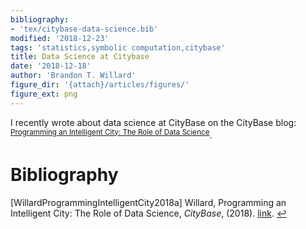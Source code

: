 ```yaml
---
bibliography:
- 'tex/citybase-data-science.bib'
modified: '2018-12-23'
tags: 'statistics,symbolic computation,citybase'
title: Data Science at Citybase
date: '2018-12-18'
author: 'Brandon T. Willard'
figure_dir: '{attach}/articles/figures/'
figure_ext: png
---
```


I recently wrote about data science at CityBase on the CityBase blog: <sup id="c26e94c1b0b80ac3545371089d4f9936"><a href="#WillardProgrammingIntelligentCity2018a">Programming an Intelligent City: The Role of Data Science</a></sup>.

# Bibliography
<a id="WillardProgrammingIntelligentCity2018a"></a>[WillardProgrammingIntelligentCity2018a] Willard, Programming an Intelligent City: The Role of Data Science, <i>CityBase</i>, (2018). <a href="https://thecitybase.com/programming-an-intelligent-city-the-role-of-data-science/">link</a>. [↩](#c26e94c1b0b80ac3545371089d4f9936)
